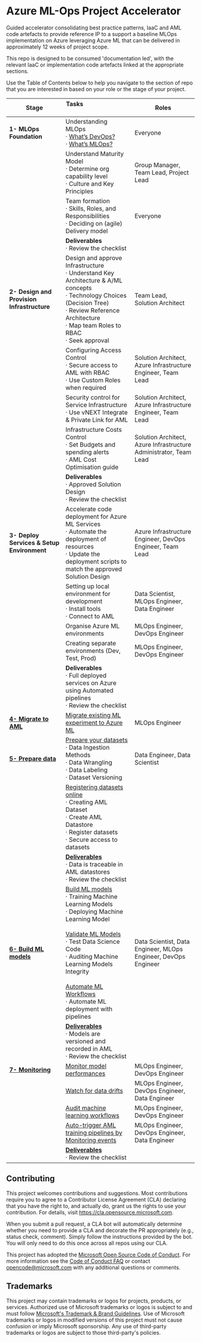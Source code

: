# Azure ML-Ops Project Accelerator

Guided accelerator consolidating best practice patterns, IaaC and AML code artefacts to provide reference IP to a support a baseline MLOps implementation on Azure leveraging Azure ML that can be delivered in approximately 12 weeks of project scope. 

This repo is designed to be consumed 'documentation led', with the relevant IaaC or implementation code artefacts linked at the appropriate sections. 

Use the Table of Contents below to help you navigate to the section of repo that you are interested in based on your role or the stage of your project. 


| **Stage**                                           | **Tasks &nbsp; &nbsp; &nbsp; &nbsp; &nbsp; &nbsp; &nbsp; &nbsp; &nbsp; &nbsp; &nbsp; &nbsp; &nbsp; &nbsp; &nbsp;&nbsp; &nbsp; &nbsp; &nbsp; &nbsp; &nbsp;**                                                                                                                                                                                                                                                                                    | **Roles**                                                         |
| --------------------------------------------------- | ---------------------------------------------------------------------------------------------------------------------------------------------------------------------------------------------------------------------------------------------------------------------------------------------------------------------------------------------------------------------------------------------------------------------------------------------- | ----------------------------------------------------------------- |
| **1- MLOps Foundation**                             | Understanding MLOps <br />· [What’s DevOps?](/1-MLOpsFoundations/0-DevOpsOverview/README.md)<br />· [What’s MLOps?](/1-MLOpsFoundations/1-MLOpsOverview/README.md)                                                                                                                                                                                                                                                                             | Everyone                                                          |
|                                                     | Understand Maturity Model <br />· Determine org capability level <br />· Culture and Key Principles                                                                                                                                                                                                                                                                                                                                            | Group Manager, Team Lead, Project Lead                            |
|                                                     | Team formation <br />· Skills, Roles, and Responsibilities<br />· Deciding on (agile) Delivery model                                                                                                                                                                                                                                                                                                                                           | Everyone                                                          |
|                                                     | **Deliverables**<br />· Review the checklist                                                                                                                                                                                                                                                                                                                                                                                                   |
| **2- Design and Provision Infrastructure**          | Design and approve Infrastructure<br />· Understand Key Architecture & A/ML concepts<br />· Technology Choices (Decision Tree)<br />· Review Reference Architecture<br />· Map team Roles to RBAC<br />· Seek approval                                                                                                                                                                                                                         | Team Lead, Solution Architect                                     |
|                                                     | Configuring Access Control<br />· Secure access to AML with RBAC<br />· Use Custom Roles when required                                                                                                                                                                                                                                                                                                                                         | Solution Architect, Azure Infrastructure Engineer, Team Lead      |
|                                                     | Security control for Service Infrastructure<br />· Use vNEXT Integrate & Private Link for AML                                                                                                                                                                                                                                                                                                                                                  | Solution Architect, Azure Infrastructure Engineer, Team Lead      |
|                                                     | Infrastructure Costs Control<br />· Set Budgets and spending alerts<br />· AML Cost Optimisation guide                                                                                                                                                                                                                                                                                                                                         | Solution Architect, Azure Infrastructure Administrator, Team Lead |
|                                                     | **Deliverables**<br />· Approved Solution Design<br />· Review the checklist                                                                                                                                                                                                                                                                                                                                                                   |
| **3- Deploy Services & Setup Environment**          | Accelerate code deployment for Azure ML Services<br />· Automate the deployment of resources<br />· Update the deployment scripts to match the approved Solution Design                                                                                                                                                                                                                                                                        | Azure Infrastructure Engineer, DevOps Engineer, Team Lead         |
|                                                     | Setting up local environment for development<br />· Install tools<br />· Connect to AML                                                                                                                                                                                                                                                                                                                                                        | Data Scientist, MLOps Engineer, Data Engineer                     |
|                                                     | Organise Azure ML environments                                                                                                                                                                                                                                                                                                                                                                                                                 | MLOps Engineer, DevOps Engineer                                   |
|                                                     | Creating separate environments (Dev, Test, Prod)                                                                                                                                                                                                                                                                                                                                                                                               | MLOps Engineer, DevOps Engineer                                   |
|                                                     | **Deliverables**<br />· Full deployed services on Azure using Automated pipelines<br />· Review the checklist                                                                                                                                                                                                                                                                                                                                  |
| [**4- Migrate to AML**](4-MigrateToAML/README.md)   | [Migrate existing ML experiment to Azure ML](4-MigrateToAML/1-MigrateExistingMLexperimenttoAzureML/README.md)                                                                                                                                                                                                                                                                                                                                  | MLOps Engineer                                                    |
| [**5- Prepare data**](5-PrepareData/README.md)      | [Prepare your datasets](5-PrepareData/1-PrepareYourDatasets/README.md)<br />· Data Ingestion Methods <br />· Data Wrangling <br />· Data Labeling <br />· Dataset Versioning                                                                                                                                                                                                                                                                   | Data Engineer, Data Scientist                                     |
|                                                     | [Registering datasets online](5-PrepareData/2-RegisteringDatasetsOnline/README.md)<br />· Creating AML Dataset<br />· Create AML Datastore <br />· Register datasets<br />· Secure access to datasets                                                                                                                                                                                                                                          |                                                                   |
|                                                     | [**Deliverables**](5-PrepareData/Deliverables/README.md)<br />· Data is traceable in AML datastores<br />· Review the checklist                                                                                                                                                                                                                                                                                                                |
| [**6- Build ML models**](6-BuildMLModels/README.md) | [Build ML models](6-BuildMLModels/1-BuildMLModels/README.md) <br />· Training Machine Learning Models<br />· Deploying Machine Learning Model<br /><br />[Validate ML Models](6-BuildMLModels/2-ValidateMLModels/README.md)<br />· Test Data Science Code <br />· Auditing Machine Learning Models Integrity<br /><br />[Automate ML Workflows](6-BuildMLModels/3-AutomateMLWorkflows/README.md)<br />· Automate ML deployment with  pipelines | Data Scientist, Data Engineer, MLOps Engineer, DevOps Engineer    |
|                                                     | [**Deliverables**](6-BuildMLModels/Deliverables/README.md)<br />· Models are versioned and recorded in AML<br />· Review the checklist                                                                                                                                                                                                                                                                                                         |
| [**7- Monitoring**](7-Monitor/README.md)            | [Monitor model performances](7-Monitor/1-MonitorModelPerformances/README.md)                                                                                                                                                                                                                                                                                                                                                                   | MLOps Engineer, DevOps Engineer                                   |
|                                                     | [Watch for data drifts](7-Monitor/2-WatchforDataDrifts/README.md)                                                                                                                                                                                                                                                                                                                                                                              | MLOps Engineer, DevOps Engineer, Data Engineer                    |
|                                                     | [Audit machine learning workflows](7-Monitor/3-AuditMachineLearningWorkflows/README.md)                                                                                                                                                                                                                                                                                                                                                        | MLOps Engineer, DevOps Engineer                                   |
|                                                     | [Auto-trigger AML training pipelines by Monitoring events](7-Monitor/4-AutoTriggerAMLTrainingPiplinesbyMonitoringEvents/README.md)                                                                                                                                                                                                                                                                                                             | MLOps Engineer, DevOps Engineer, Data Engineer                    |
|                                                     | [**Deliverables**](7-Monitor/Deliverables/README.md)<br />· Review the checklist                                                                                                                                                                                                                                                                                                                                                               |








## Contributing 

This project welcomes contributions and suggestions.  Most contributions require you to agree to a
Contributor License Agreement (CLA) declaring that you have the right to, and actually do, grant us
the rights to use your contribution. For details, visit https://cla.opensource.microsoft.com.

When you submit a pull request, a CLA bot will automatically determine whether you need to provide
a CLA and decorate the PR appropriately (e.g., status check, comment). Simply follow the instructions
provided by the bot. You will only need to do this once across all repos using our CLA.

This project has adopted the [Microsoft Open Source Code of Conduct](https://opensource.microsoft.com/codeofconduct/).
For more information see the [Code of Conduct FAQ](https://opensource.microsoft.com/codeofconduct/faq/) or
contact [opencode@microsoft.com](mailto:opencode@microsoft.com) with any additional questions or comments.

## Trademarks

This project may contain trademarks or logos for projects, products, or services. Authorized use of Microsoft 
trademarks or logos is subject to and must follow 
[Microsoft's Trademark & Brand Guidelines](https://www.microsoft.com/en-us/legal/intellectualproperty/trademarks/usage/general).
Use of Microsoft trademarks or logos in modified versions of this project must not cause confusion or imply Microsoft sponsorship.
Any use of third-party trademarks or logos are subject to those third-party's policies.
